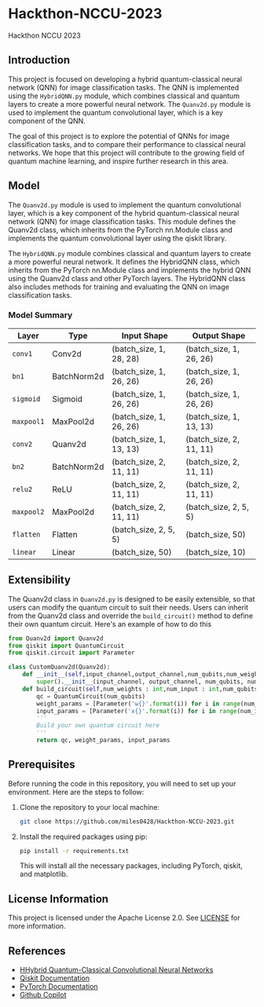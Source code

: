# Hackthon-NCCU-2023

Hackthon NCCU 2023

## Introduction

This project is focused on developing a hybrid quantum-classical neural network (QNN) for image classification tasks. The QNN is implemented using the `HybridQNN.py` module, which combines classical and quantum layers to create a more powerful neural network. The `Quanv2d.py` module is used to implement the quantum convolutional layer, which is a key component of the QNN.

The goal of this project is to explore the potential of QNNs for image classification tasks, and to compare their performance to classical neural networks. We hope that this project will contribute to the growing field of quantum machine learning, and inspire further research in this area.

## Model

The `Quanv2d.py` module is used to implement the quantum convolutional layer, which is a key component of the hybrid quantum-classical neural network (QNN) for image classification tasks. This module defines the Quanv2d class, which inherits from the PyTorch nn.Module class and implements the quantum convolutional layer using the qiskit library.

The `HybridQNN.py` module combines classical and quantum layers to create a more powerful neural network. It defines the HybridQNN class, which inherits from the PyTorch nn.Module class and implements the hybrid QNN using the Quanv2d class and other PyTorch layers. The HybridQNN class also includes methods for training and evaluating the QNN on image classification tasks.

### Model Summary

| Layer | Type | Input Shape | Output Shape |
|-------|------|-------------|--------------|
| `conv1` | Conv2d | (batch_size, 1, 28, 28) | (batch_size, 1, 26, 26) |
| `bn1` | BatchNorm2d | (batch_size, 1, 26, 26) | (batch_size, 1, 26, 26) |
| `sigmoid` | Sigmoid | (batch_size, 1, 26, 26) | (batch_size, 1, 26, 26) |
| `maxpool1` | MaxPool2d | (batch_size, 1, 26, 26) | (batch_size, 1, 13, 13) |
| `conv2` | Quanv2d | (batch_size, 1, 13, 13) | (batch_size, 2, 11, 11) |
| `bn2` | BatchNorm2d | (batch_size, 2, 11, 11) | (batch_size, 2, 11, 11) |
| `relu2` | ReLU | (batch_size, 2, 11, 11) | (batch_size, 2, 11, 11) |
| `maxpool2` | MaxPool2d | (batch_size, 2, 11, 11) | (batch_size, 2, 5, 5) |
| `flatten` | Flatten | (batch_size, 2, 5, 5) | (batch_size, 50) |
| `linear` | Linear | (batch_size, 50) | (batch_size, 10) |

## Extensibility

The Quanv2d class in `Quanv2d.py` is designed to be easily extensible, so that users can modify the quantum circuit to suit their needs. Users can inherit from the Quanv2d class and override the `build_circuit()` method to define their own quantum circuit. Here's an example of how to do this

```python
from Quanv2d import Quanv2d
from qiskit import QuantumCircuit
from qiskit.circuit import Parameter

class CustomQuanv2d(Quanv2d):
    def __init__(self,input_channel,output_channel,num_qubits,num_weight,kernel_size = 3,stride = 1):
        super().__init__(input_channel, output_channel, num_qubits, num_weight, kernel_size, stride)
    def build_circuit(self,num_weights : int,num_input : int,num_qubits : int = 3):
        qc = QuantumCircuit(num_qubits)
        weight_params = [Parameter('w{}'.format(i)) for i in range(num_weights)]
        input_params = [Parameter('x{}'.format(i)) for i in range(num_input)]
        '''
        Build your own quantum circuit here
        '''
        return qc, weight_params, input_params
```

## Prerequisites

Before running the code in this repository, you will need to set up your environment. Here are the steps to follow:

1. Clone the repository to your local machine:

    ```bash
    git clone https://github.com/miles0428/Hackthon-NCCU-2023.git
    ```

2. Install the required packages using pip:

    ```bash
    pip install -r requirements.txt
    ```

    This will install all the necessary packages, including PyTorch, qiskit, and matplotlib.

## License Information

This project is licensed under the Apache License 2.0. See [LICENSE](LICENSE) for more information.

## References

- [HHybrid Quantum-Classical Convolutional Neural Networks](https://arxiv.org/pdf/1911.02998.pdf)
- [Qiskit Documentation](https://qiskit.org/documentation/)
- [PyTorch Documentation](https://pytorch.org/docs/stable/index.html)
- [Github Copilot](https://thanksforthecode.com)